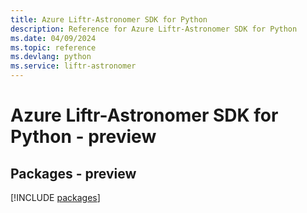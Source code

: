 ```yaml
---
title: Azure Liftr-Astronomer SDK for Python
description: Reference for Azure Liftr-Astronomer SDK for Python
ms.date: 04/09/2024
ms.topic: reference
ms.devlang: python
ms.service: liftr-astronomer
---
```

# Azure Liftr-Astronomer SDK for Python - preview
## Packages - preview
[!INCLUDE [packages](liftr-astronomer-index.md)]